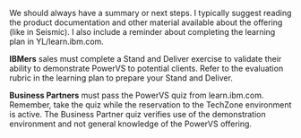 We should always have a summary or next steps. I typically suggest reading the product documentation and other material available about the offering (like in Seismic). I also include a reminder about completing the learning plan in YL/learn.ibm.com.

**IBMers** sales must complete a Stand and Deliver exercise to validate their ability to demonstrate PowerVS to potential clients. Refer to the evaluation rubric in the learning plan to prepare your Stand and Deliver.

**Business Partners** must pass the PowerVS quiz from learn.ibm.com. Remember, take the quiz while the reservation to the TechZone environment is active. The Business Partner quiz verifies use of the demonstration environment and not general knowledge of the PowerVS offering.

